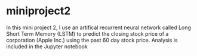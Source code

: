 # miniproject2
In this mini project 2, I use an artifical recurrent neural network called Long Short Term Memory (LSTM) to predict the closing stock price of a corporation (Apple Inc.) 
using the past 60 day stock price. Analysis is included in the Jupyter notebook
